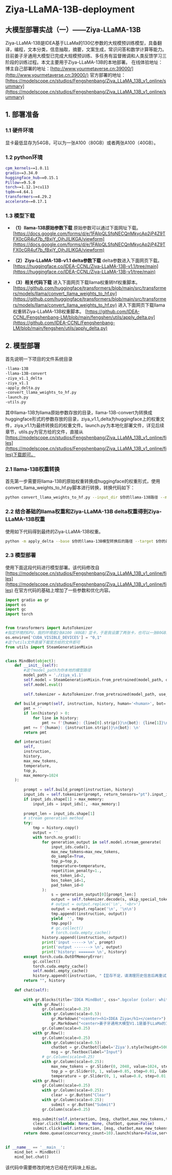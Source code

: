 # Ziya-LLaMA-13B-deployment
## 大模型部署实战（一）——Ziya-LLaMA-13B
Ziya-LLaMA-13B是IDEA基于LLaMa的130亿参数的大规模预训练模型，具备翻译，编程，文本分类，信息抽取，摘要，文案生成，常识问答和数学计算等能力。目前姜子牙通用大模型已完成大规模预训练、多任务有监督微调和人类反馈学习三阶段的训练过程。本文主要用于Ziya-LLaMA-13B的本地部署。
在线体验地址：
博主自己部署的地址：[http://www.yourmetaverse.cn:39000/](http://www.yourmetaverse.cn:39000/)
官方部署的地址：[https://modelscope.cn/studios/Fengshenbang/Ziya_LLaMA_13B_v1_online/summary](https://modelscope.cn/studios/Fengshenbang/Ziya_LLaMA_13B_v1_online/summary)

## 1. 部署准备
### 1.1 硬件环境
显卡最低显存为54GB，可以为一张A100（80GB）或者两张A100（40GB）。
### 1.2 python环境

```bash
cpm_kernels==1.0.11
gradio==3.34.0
huggingface_hub==0.15.1
Pillow==9.5.0
torch==1.12.1+cu113
tqdm==4.64.1
transformers==4.29.2
accelerate==0.17.1
```
### 1.3 模型下载
- **（1）llama-13B原始参数下载**
原始参数可以通过下面网址下载。
[https://docs.google.com/forms/d/e/1FAIpQLSfqNECQnMkycAp2jP4Z9TFX0cGR4uf7b_fBxjY_OjhJILlKGA/viewform](https://docs.google.com/forms/d/e/1FAIpQLSfqNECQnMkycAp2jP4Z9TFX0cGR4uf7b_fBxjY_OjhJILlKGA/viewform)
- **（2）Ziya-LLaMA-13B-v1.1 delta参数下载**
delta参数进入下面网页下载。
[https://huggingface.co/IDEA-CCNL/Ziya-LLaMA-13B-v1.1/tree/main](https://huggingface.co/IDEA-CCNL/Ziya-LLaMA-13B-v1/tree/main)

- **（3）相关代码下载**
进入下面网页下载llama权重转hf权重脚本。
[https://github.com/huggingface/transformers/blob/main/src/transformers/models/llama/convert_llama_weights_to_hf.py](https://github.com/huggingface/transformers/blob/main/src/transformers/models/llama/convert_llama_weights_to_hf.py)
进入下面网页下载llama权重转Ziya-LLaMA-13B权重脚本。
[https://github.com/IDEA-CCNL/Fengshenbang-LM/blob/main/fengshen/utils/apply_delta.py](https://github.com/IDEA-CCNL/Fengshenbang-LM/blob/main/fengshen/utils/apply_delta.py)

## 2. 模型部署
首先说明一下项目的文件系统目录

```bash
-llama-13B
-llama-13B-convert
-ziya_v1.1_delta
-ziya_v1.1
-apply_delta.py
-convert_llama_weights_to_hf.py
-launch.py
-utils.py
```
其中llama-13B为llama原始参数存放的目录，llama-13B-convert为转换成huggingface形式的参数存放的目录，ziya_v1.1_delta为huggingface上的权重文件，ziya_v1.1为最终转换后的权重文件。launch.py为本地化部署文件，详见后续章节，utils.py为官方给的文件，直接从[https://modelscope.cn/studios/Fengshenbang/Ziya_LLaMA_13B_v1_online/files](https://modelscope.cn/studios/Fengshenbang/Ziya_LLaMA_13B_v1_online/files)下载即可。
### 2.1 llama-13B权重转换
首先第一步需要将llama-13B的原始权重转换成huggingface的权重形式，使用convert_llama_weights_to_hf.py脚本进行转换，转换代码如下：

```bash
python convert_llama_weights_to_hf.py --input_dir $你的llama-13B路径 --model_size 13B --output_dir $你的llama-13B模型转换后的路径
```
### 2.2 结合基础的llama权重和Ziya-LLaMA-13B delta权重得到Ziya-LLaMA-13B权重
使用如下代码得到最终的Ziya-LLaMA-13B权重。
```bash
python -m apply_delta --base $你的llama-13B模型转换后的路径 --target $你的最终权重存储路径 --delta $你下载的Ziya-LLaMA-13B权重路径
```
### 2.3 模型部署
使用下面这段代码进行模型部署。该代码修改自[https://modelscope.cn/studios/Fengshenbang/Ziya_LLaMA_13B_v1_online/files](https://modelscope.cn/studios/Fengshenbang/Ziya_LLaMA_13B_v1_online/files)
在官方代码的基础上增加了一些参数和优化内容。

```python
import gradio as gr
import os
import gc
import torch


from transformers import AutoTokenizer
#指定环境的GPU，我的环境是2张A100（40GB）显卡，于是我设置了两张卡，也可以一张80GB的A100
os.environ['CUDA_VISIBLE_DEVICES'] = "0,1"
#这个utils文件直接下载官方给的文件即可
from utils import SteamGenerationMixin


class MindBot(object):
    def __init__(self):
    	#这个model_path为你本地的模型路径
        model_path = './ziya_v1.1'
        self.model = SteamGenerationMixin.from_pretrained(model_path, device_map='auto').half()
        self.model.eval()
        
        self.tokenizer = AutoTokenizer.from_pretrained(model_path, use_fast=False)
    
    def build_prompt(self, instruction, history, human='<human>', bot='<bot>'):
        pmt = ''
        if len(history) > 0:
            for line in history:
                pmt += f'{human}: {line[0].strip()}\n{bot}: {line[1]}\n'
        pmt += f'{human}: {instruction.strip()}\n{bot}: \n'
        return pmt
    
    def interaction(
        self,
        instruction,
        history,
        max_new_tokens,
        temperature,
        top_p,
        max_memory=1024
    ):
               
        prompt = self.build_prompt(instruction, history)
        input_ids = self.tokenizer(prompt, return_tensors="pt").input_ids
        if input_ids.shape[1] > max_memory:
            input_ids = input_ids[:, -max_memory:]
            
        prompt_len = input_ids.shape[1]
        # stream generation method
        try:
            tmp = history.copy()
            output = ''
            with torch.no_grad():
                for generation_output in self.model.stream_generate(
                    input_ids.cuda(),
                    max_new_tokens=max_new_tokens, 
                    do_sample=True,
                    top_p=top_p, 
                    temperature=temperature, 
                    repetition_penalty=1., 
                    eos_token_id=2, 
                    bos_token_id=1, 
                    pad_token_id=0
                ):
                    s = generation_output[0][prompt_len:]
                    output = self.tokenizer.decode(s, skip_special_tokens=True)
                    # output = output.replace('\n', '<br>')
                    output = output.replace('\n', '\n\n')
                    tmp.append((instruction, output))
                    yield  '', tmp
                    tmp.pop()
                    # gc.collect()
                    # torch.cuda.empty_cache()
                history.append((instruction, output))
                print('input -----> \n', prompt)
                print('output -------> \n', output)
                print('history: ======> \n', history)
        except torch.cuda.OutOfMemoryError:
            gc.collect()
            torch.cuda.empty_cache()
            self.model.empty_cache()
            history.append((instruction, "【显存不足，请清理历史信息后再重试】"))
        return "", history
        
    def chat(self):
        
        with gr.Blocks(title='IDEA MindBot', css=".bgcolor {color: white !important; background: #FFA500 !important;}") as demo:
            with gr.Row():
                gr.Column(scale=0.25)
                with gr.Column(scale=0.5):
                    gr.Markdown("<center><h1>IDEA Ziya</h1></center>")
                    gr.Markdown("<center>姜子牙通用大模型V1.1是基于LLaMa的130亿参数的大规模预训练模型，具备翻译，编程，文本分类，信息抽取，摘要，文案生成，常识问答和数学计算等能力。目前姜子牙通用大模型已完成大规模预训练、多任务有监督微调和人类反馈学习三阶段的训练过程。</center>")
                gr.Column(scale=0.25)
            with gr.Row():
                gr.Column(scale=0.25)
                with gr.Column(scale=0.5):
                    chatbot = gr.Chatbot(label='Ziya').style(height=500)
                    msg = gr.Textbox(label="Input")
                # gr.Column(scale=0.25)
                with gr.Column(scale=0.25):
                    max_new_tokens = gr.Slider(0, 2048, value=1024, step=1.0, label="Max_new_tokens", interactive=True)
                    top_p = gr.Slider(0, 1, value=0.85, step=0.01, label="Top P", interactive=True)
                    temperature = gr.Slider(0, 1, value=0.8, step=0.01, label="Temperature", interactive=True)
            with gr.Row():
                gr.Column(scale=0.25)
                with gr.Column(scale=0.25):
                    clear = gr.Button("Clear")
                with gr.Column(scale=0.25):
                    submit = gr.Button("Submit")
                gr.Column(scale=0.25)
                
            msg.submit(self.interaction, [msg, chatbot,max_new_tokens,top_p,temperature], [msg, chatbot])
            clear.click(lambda: None, None, chatbot, queue=False)
            submit.click(self.interaction, [msg, chatbot,max_new_tokens,top_p,temperature], [msg, chatbot])
        return demo.queue(concurrency_count=10).launch(share=False,server_name="127.0.0.1", server_port=7886)
        

if __name__ == '__main__':
    mind_bot = MindBot()
    mind_bot.chat()
```
该代码中需要修改的地方已经在代码块上标出。
